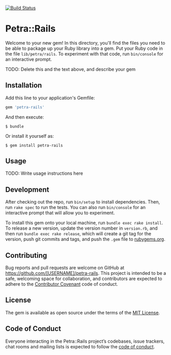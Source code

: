 [![Build Status](https://travis-ci.org/Stex/petra-rails.svg?branch=master)](https://travis-ci.org/Stex/petra-rails)

# Petra::Rails

Welcome to your new gem! In this directory, you'll find the files you need to be able to package up your Ruby library into a gem. Put your Ruby code in the file `lib/petra/rails`. To experiment with that code, run `bin/console` for an interactive prompt.

TODO: Delete this and the text above, and describe your gem

## Installation

Add this line to your application's Gemfile:

```ruby
gem 'petra-rails'
```

And then execute:

    $ bundle

Or install it yourself as:

    $ gem install petra-rails

## Usage

TODO: Write usage instructions here

## Development

After checking out the repo, run `bin/setup` to install dependencies. Then, run `rake spec` to run the tests. You can also run `bin/console` for an interactive prompt that will allow you to experiment.

To install this gem onto your local machine, run `bundle exec rake install`. To release a new version, update the version number in `version.rb`, and then run `bundle exec rake release`, which will create a git tag for the version, push git commits and tags, and push the `.gem` file to [rubygems.org](https://rubygems.org).

## Contributing

Bug reports and pull requests are welcome on GitHub at https://github.com/[USERNAME]/petra-rails. This project is intended to be a safe, welcoming space for collaboration, and contributors are expected to adhere to the [Contributor Covenant](http://contributor-covenant.org) code of conduct.

## License

The gem is available as open source under the terms of the [MIT License](https://opensource.org/licenses/MIT).

## Code of Conduct

Everyone interacting in the Petra::Rails project’s codebases, issue trackers, chat rooms and mailing lists is expected to follow the [code of conduct](https://github.com/[USERNAME]/petra-rails/blob/master/CODE_OF_CONDUCT.md).
